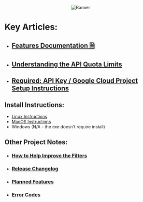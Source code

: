 <p align="center"><img alt="Banner" src="https://i.imgur.com/TGzgq4V.png"></p>

# Key Articles:
* ## [Features Documentation 🗎](https://github.com/ThioJoe/YT-Spammer-Purge/wiki/Documentation-Hub)
* ## [Understanding the API Quota Limits](https://github.com/ThioJoe/YT-Spammer-Purge/wiki/Understanding-YouTube-API-Quota-Limits)
* ## [**Required:** API Key / Google Cloud Project Setup Instructions](https://github.com/ThioJoe/YT-Spammer-Purge/wiki/Instructions:-Obtaining-an-API-Key)

## Install Instructions:
   * [Linux Instructions](Linux-Installation-Instructions)
   * [MacOS Instructions](MacOS-Instructions)
   * Windows (N/A - the exe doesn't require install)


## Other Project Notes:
* ### [How to Help Improve the Filters](https://github.com/ThioJoe/YT-Spammer-Purge/wiki/How-to-Help-Improve-the-Filters)
* ### [Release Changelog](https://github.com/ThioJoe/YT-Spammer-Purge/wiki/Release-Changelog)
* ### [Planned Features](Planned-Features)
* ### [Error Codes](https://github.com/ThioJoe/YT-Spammer-Purge/wiki/Error-Codes)
